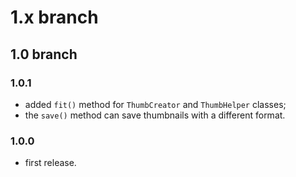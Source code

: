 # 1.x branch
## 1.0 branch
### 1.0.1
* added `fit()` method for `ThumbCreator` and `ThumbHelper` classes;
* the `save()` method can save thumbnails with a different format.

### 1.0.0
* first release.